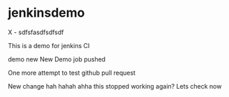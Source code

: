 # jenkinsdemo
X - sdfsfasdfsdfsdf

This is a demo for jenkins CI

demo new
New
Demo
job
pushed

One more attempt to test github pull request


New change
hah
hahah
ahha
this stopped working again?
Lets check now
